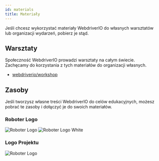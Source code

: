 ```yaml
---
id: materials
title: Materiały
---
```


Jeśli chcesz wykorzystać materiały WebdriverIO do własnych warsztatów lub organizacji wydarzeń, pobierz je stąd.

## Warsztaty

Społeczność WebdriverIO prowadzi warsztaty na całym świecie. Zachęcamy do korzystania z tych materiałów do organizacji własnych.

- [webdriverio/workshop](https://github.com/webdriverio/workshop)

## Zasoby

Jeśli tworzysz własne treści WebdriverIO do celów edukacyjnych, możesz pobrać te zasoby i dołączyć je do swoich materiałów.

### Roboter Logo

![Roboter Logo](/img/materials/robot.svg "Roboter Logo") ![Roboter Logo White](/img/materials/robot-white.svg "Roboter Logo White")

### Logo Projektu

![Roboter Logo](/img/materials/logo.svg "Project Logo")
